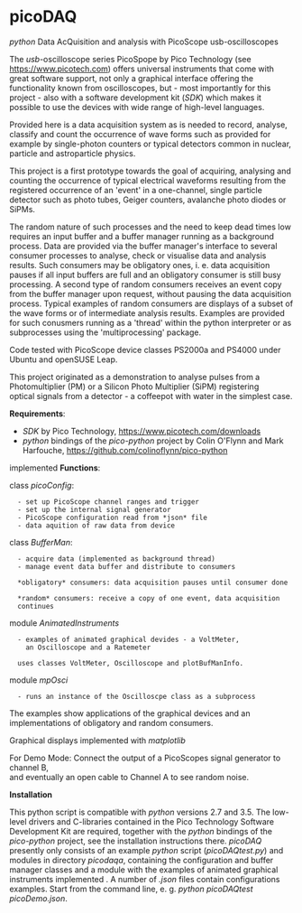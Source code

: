 # picoDAQ

*python* Data AcQuisition and analysis with PicoScope usb-oscilloscopes

The *usb*-oscilloscope series PicoSpope by Pico Technology 
(see https://www.picotech.com)
offers universal instruments that come with great software support, not only a graphical interface offering the functionality known from oscilloscopes, 
but - most importantly for this project - also with a software development kit
(*SDK*) which makes it possible to use the devices with wide range of 
high-level languages. 

Provided here is a data acquisition system as is needed to record, 
analyse, classify and count the occurrence of wave forms such as provided 
for example by single-photon counters or typical detectors common in 
nuclear, particle and astroparticle physics.

This project is a first prototype towards the goal of acquiring,
analysing and counting the occurrence of typical electrical waveforms
resulting from the registered occurrence of an 'event' in a one-channel,
single particle detector such as photo tubes, Geiger counters, avalanche
photo diodes or SiPMs.

The random nature of such processes and the need to keep dead times low
requires an input buffer and a buffer manager running as a background
process. Data are provided via the buffer manager's interface to several
consumer processes to analyse, check or visualise data and analysis
results. Such consumers may be obligatory ones, i. e. data acquisition
pauses if all input buffers are full and an obligatory consumer is still
busy processing. A second type of random consumers receives an event copy
from the buffer manager upon request, without pausing the data acquisition
process. Typical examples of random consumers are displays of a subset
of the wave forms or of intermediate analysis results. Examples are
provided for such conusmers running as a 'thread' within the python 
interpreter or as subprocesses using the 'multiprocessing' package.

Code tested with PicoScope device classes PS2000a and PS4000
under Ubuntu and openSUSE Leap.


This project originated as a demonstration to analyse pulses from a 
Photomultiplier (PM) or a Silicon Photo Multiplier (SiPM) registering  
optical signals from  a detector - a coffeepot with water in the 
simplest case. 


**Requirements**:

  - *SDK* by Pico Technology, https://www.picotech.com/downloads
  - *python* bindings of the *pico-python* project by Colin O'Flynn
    and Mark Harfouche, https://github.com/colinoflynn/pico-python

implemented **Functions**:

   class *picoConfig*:

      - set up PicoScope channel ranges and trigger
      - set up the internal signal generator
      - PicoScope configuration read from *json* file
      - data aquition of raw data from device

  class *BufferMan*:

      - acquire data (implemented as background thread)
      - manage event data buffer and distribute to consumers

      *obligatory* consumers: data acquisition pauses until consumer done

      *random* consumers: receive a copy of one event, data acquisition 
      continues

  module *AnimatedInstruments*

      - examples of animated graphical devides - a VoltMeter,   
        an Oscilloscope and a Ratemeter
  
      uses classes VoltMeter, Oscilloscope and plotBufManInfo.
  
  module *mpOsci* 

      - runs an instance of the Oscilloscpe class as a subprocess 

The examples show applications of the graphical devices and 
an implementations of obligatory and random consumers.


  Graphical displays implemented with *matplotlib*

  For Demo Mode:
     Connect the output of a PicoScopes signal generator to channel B,   
     and eventually an open cable to Channel A to see random noise.

**Installation**

This python script is compatible with *python* versions 2.7 and 3.5.
The low-level drivers and C-libraries contained in the Pico Technology
Software Development Kit are required, together with the *python* bindings
of the *pico-python* project, see the installation instructions there.
*picoDAQ* presently only consists of an example *python* script (*picoDAQtest.py*) and modules in directory *picodaqa*,
containing the configuration and buffer manager classes and a module
with the examples of animated graphical instruments implemented . 
A number of *.json* files contain configurations examples. Start from the command line, e. g. *python picoDAQtest picoDemo.json*.

